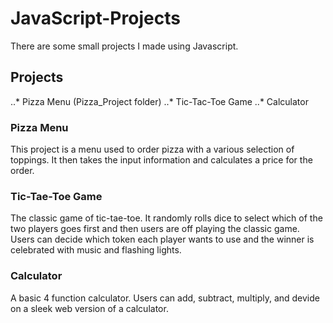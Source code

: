 # JavaScript-Projects

  There are some small projects I made using Javascript.

## Projects

..* Pizza Menu (Pizza_Project folder)
..* Tic-Tac-Toe Game
..* Calculator

### Pizza Menu

  This project is a menu used to order pizza with a various selection of toppings. It then takes the input information and calculates a price for the order.

### Tic-Tae-Toe Game

  The classic game of tic-tae-toe. It randomly rolls dice to select which of the two players goes first and then users are off playing the classic game. Users can decide which token each player wants to use and the winner is celebrated with music and flashing lights.

### Calculator

  A basic 4 function calculator. Users can add, subtract, multiply, and devide on a sleek web version of a calculator.